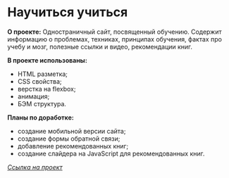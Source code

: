 # Научиться учиться
**О проекте:** Одностраничный сайт, посвященный обучению.
Содержит информацию о проблемах, техниках, принципах обучения, фактах про учебу и мозг, полезные ссылки и видео, рекомендации книг.

**В проекте использованы:**
* HTML разметка;
* CSS свойства;
* верстка на flexbox;
* анимация;
* БЭМ структура.

**Планы по доработке:**
* создание мобильной версии сайта;
* создание формы обратной связи;
* добавление рекомендованных книг;
* создание слайдера на JavaScript для рекомендованных книг.

*[Ссылка на проект](https://ms-alina.github.io/how-to-learn/)*
